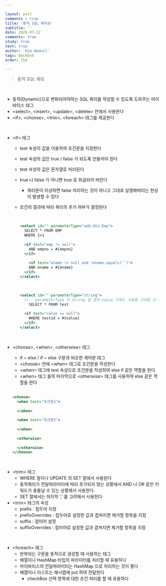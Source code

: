 ```yaml
---

layout: post
comments : true
title: '동적 SQL 쿼리문'
subtitle: ''
date: 2020-07-12
comments: true
study: true
text: true
author: 'Kim Heonil'
tags: BackEnd
order: 154

---
```


> 동적 SQL 쿼리

<br>

- 동적(Dynamic)으로 변화되어야하는 SQL 쿼리를 작성할 수 있도록 도와주는 마이바티스 태그
- &lt;select>, &lt;insert>, &lt;update>, &lt;delete> 안에서 사용한다
- &lt;if>, &lt;choose>, &lt;trim>, &lt;foreach> 태그를 제공한다

<br>

- &lt;if> 태그

  - test 속성의 값을 이용하여 조건문을 지정한다

  - test 속성의 값은 true / false 가 되도록 만들어야 한다

  - test 속성의 값은 문자열로 처리된다

  - true 나 false 가 아니면 true 로 취급되어 버린다

    - 쿼리문이 이상하면 false 처리하는 것이 아니고 그대로 실행해버리는 현상이 발생할 수 있다

  - 조건의 결과에 따라 쿼리의 추가 여부가 결정된다

    <br>

    ``` xml
    <select id="" parameterType="web.dto.Emp">
      SELECT * FROM EMP
      WHERE 1=1
      
      <if test="emp != null">
        AND empno = #{empno}
      </if>
      
    	<if test="ename != null and !ename.equals('')">
      	AND ename = #{ename}
      </if>
    </select>
    ```

    <br>

    ``` xml
    <select id="" parameterType="string">
      <!-- parameterType 이 String 일 경우 value 키워드 사용을 고려할 것 -->
    	SELECT * FROM test
      
      <if test="value == null">
      	WHERE testid = #{value}
      </if>
    </select>
    ```

    <br>

- &lt;choose>, &lt;when>, &lt;otherwise> 태그

  - if ~ else / if ~ else 구문과 비슷한 제어문 태그
  - &lt;choose> 안에 &lt;when> 태그로 조건문을 작성한다
  - &lt;when> 태그에 test 속성으로 조건문을 작성하여 else if 같은 역할을 한다
  - &lt;when> 태그 들의 마지막으로 &lt;otherwise> 태그를 사용하여 else 같은 역할을 한다

  <br>

  ``` xml
  <choose>
  	<when test="조건문1">
    
    </when>	
    
    <when test="조건문2">
    
    </when>
    
    <otherwise>
    
    </otherwise>
  </choose>
  ```

<br>

- &lt;trim> 태그
  - WHERE 절이나 UPDATE 의 SET 절에서 사용된다
  - 동적쿼리가 전달파라미터에 따라 추가되지 않는 상황에서 AND 나 OR 같은 키워드가 충돌날 수 있는 상황에서 사용한다.
  - SET 절에서는 마지막 ',' 를 고려해서 사용한다
- &lt;trim> 태그의 속성
  - prefix : 접두어 지정
  - prefixOverrides : 접두어로 설정한 값과 겹쳐지면 제거할 항목을 지정
  - suffix : 접미어 설정
  - suffixOverrides : 접미어로 설정한 값과 겹쳐지면 제거할 항목을 지정

<br>

- &lt;foreach> 태그
  - 반복되는 구문을 동적으로 생성할 때 사용하는 태그
  - 배열이나 HashMap 타입의 파라미터를 처리할 때 유용하다
  - 마이바티스의 전달파라미터는 HashMap 으로 처리하는 것이 좋다
  - 배열이나 리스트는 해시맵에 put 하여 전달한다
    - checkBox 선택 항목에 대한 조건 처리를 할 때 유용하다

<br><br>